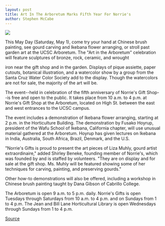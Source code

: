 ```yaml
---
layout: post
title: Art In The Arboretum Marks Fifth Year For Norrie's
author: Stephen McCabe
---
```


![][3]

This May Day (Saturday, May 1), come try your hand at Chinese brush painting, see gourd carving and Ikebana flower arranging, or stroll past garden art at the UCSC Arboretum. The "Art in the Arboretum" celebration will feature sculptures of bronze, rock, ceramic, and wrought

iron near the gift shop and in the garden. Displays of pique assiette, paper cutouts, botanical illustration, and a watercolor show by a group from the Santa Cruz Water Color Society add to the display. Though the watercolors are not for sale, the majority of the art will be.

The event--held in celebration of the fifth anniversary of Norrie's Gift Shop--is free and open to the public. It takes place from 10 a.m. to 4 p.m. at Norrie's Gift Shop at the Arboretum, located on High St. between the east and west entrances to the UCSC campus.

The event includes a demonstration of Ikebana flower arranging, starting at 2 p.m. in the Horticulture Building. The demonstration by Fusako Hoyrup, president of the Wafu School of Ikebana, California chapter, will use unusual material gathered at the Arboretum. Hoyrup has given lectures on Ikebana in India, Australia, South Africa, Brazil, Denmark, and the U.S.

"Norrie's Gifts is proud to present the art pieces of Liza Muhly, gourd artist extraordinaire," added Shirley Beneke, founding member of Norrie's, which was founded by and is staffed by volunteers. "They are on display and for sale at the gift shop. Ms. Muhly will be featured showing some of her techniques for carving, painting, and preserving gourds."

Other how-to demonstrations will also be offered, including a workshop in Chinese brush painting taught by Dana Gibson of Cabrillo College.

The Arboretum is open 9 a.m. to 5 p.m. daily. Norrie's Gifts is open Tuesdays through Saturdays from 10 a.m. to 4 p.m. and on Sundays from 1 to 4 p.m. The Jean and Bill Lane Horticultural Library is open Wednesdays through Sundays from 1 to 4 p.m.

[3]: http://www1.ucsc.edu/oncampus/currents/98-99/art/arboretum.99-04-19.jpg

[Source](http://www1.ucsc.edu/oncampus/currents/98-99/04-19/arboretum.htm "Permalink to UCSC Art in the Arboretum celebration; 04-19-99")
